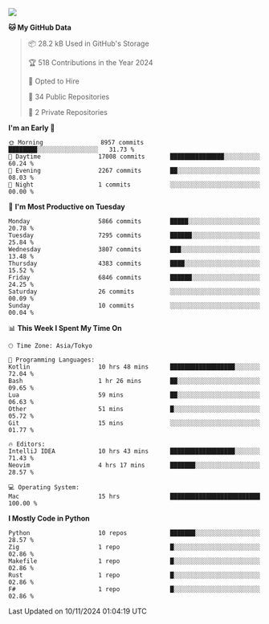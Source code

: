 ![](https://komarev.com/ghpvc/?username=kitagawa-hr)

<!--START_SECTION:waka-->
**🐱 My GitHub Data** 

> 📦 28.2 kB Used in GitHub's Storage 
 > 
> 🏆 518 Contributions in the Year 2024
 > 
> 💼 Opted to Hire
 > 
> 📜 34 Public Repositories 
 > 
> 🔑 2 Private Repositories 
 > 
**I'm an Early 🐤** 

```text
🌞 Morning                8957 commits        ████████░░░░░░░░░░░░░░░░░   31.73 % 
🌆 Daytime                17008 commits       ███████████████░░░░░░░░░░   60.24 % 
🌃 Evening                2267 commits        ██░░░░░░░░░░░░░░░░░░░░░░░   08.03 % 
🌙 Night                  1 commits           ░░░░░░░░░░░░░░░░░░░░░░░░░   00.00 % 
```
📅 **I'm Most Productive on Tuesday** 

```text
Monday                   5866 commits        █████░░░░░░░░░░░░░░░░░░░░   20.78 % 
Tuesday                  7295 commits        ██████░░░░░░░░░░░░░░░░░░░   25.84 % 
Wednesday                3807 commits        ███░░░░░░░░░░░░░░░░░░░░░░   13.48 % 
Thursday                 4383 commits        ████░░░░░░░░░░░░░░░░░░░░░   15.52 % 
Friday                   6846 commits        ██████░░░░░░░░░░░░░░░░░░░   24.25 % 
Saturday                 26 commits          ░░░░░░░░░░░░░░░░░░░░░░░░░   00.09 % 
Sunday                   10 commits          ░░░░░░░░░░░░░░░░░░░░░░░░░   00.04 % 
```


📊 **This Week I Spent My Time On** 

```text
🕑︎ Time Zone: Asia/Tokyo

💬 Programming Languages: 
Kotlin                   10 hrs 48 mins      ██████████████████░░░░░░░   72.04 % 
Bash                     1 hr 26 mins        ██░░░░░░░░░░░░░░░░░░░░░░░   09.65 % 
Lua                      59 mins             ██░░░░░░░░░░░░░░░░░░░░░░░   06.63 % 
Other                    51 mins             █░░░░░░░░░░░░░░░░░░░░░░░░   05.72 % 
Git                      15 mins             ░░░░░░░░░░░░░░░░░░░░░░░░░   01.77 % 

🔥 Editors: 
IntelliJ IDEA            10 hrs 43 mins      ██████████████████░░░░░░░   71.43 % 
Neovim                   4 hrs 17 mins       ███████░░░░░░░░░░░░░░░░░░   28.57 % 

💻 Operating System: 
Mac                      15 hrs              █████████████████████████   100.00 % 
```

**I Mostly Code in Python** 

```text
Python                   10 repos            ███████░░░░░░░░░░░░░░░░░░   28.57 % 
Zig                      1 repo              █░░░░░░░░░░░░░░░░░░░░░░░░   02.86 % 
Makefile                 1 repo              █░░░░░░░░░░░░░░░░░░░░░░░░   02.86 % 
Rust                     1 repo              █░░░░░░░░░░░░░░░░░░░░░░░░   02.86 % 
F#                       1 repo              █░░░░░░░░░░░░░░░░░░░░░░░░   02.86 % 
```




 Last Updated on 10/11/2024 01:04:19 UTC
<!--END_SECTION:waka-->
